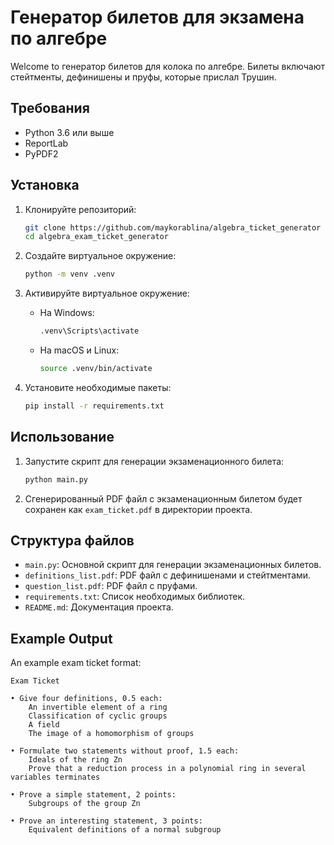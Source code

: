 
# Генератор билетов для экзамена по алгебре

Welcome to генератор билетов для колока по алгебре. Билеты включают стейтменты, дефинишены и пруфы, которые прислал Трушин.

## Требования

- Python 3.6 или выше
- ReportLab
- PyPDF2

## Установка

1. Клонируйте репозиторий:
   ```sh
   git clone https://github.com/maykorablina/algebra_ticket_generator
   cd algebra_exam_ticket_generator
   ```

2. Создайте виртуальное окружение:
   ```sh
   python -m venv .venv
   ```

3. Активируйте виртуальное окружение:
   - На Windows:
     ```sh
     .venv\Scripts\activate
     ```
   - На macOS и Linux:
     ```sh
     source .venv/bin/activate
     ```

4. Установите необходимые пакеты:
   ```sh
   pip install -r requirements.txt
   ```

## Использование

1. Запустите скрипт для генерации экзаменационного билета:
   ```sh
   python main.py
   ```

2. Сгенерированный PDF файл с экзаменационным билетом будет сохранен как `exam_ticket.pdf` в директории проекта.

## Структура файлов

- `main.py`: Основной скрипт для генерации экзаменационных билетов.
- `definitions_list.pdf`: PDF файл с дефинишенами и стейтментами.
- `question_list.pdf`: PDF файл с пруфами.
- `requirements.txt`: Список необходимых библиотек.
- `README.md`: Документация проекта.

## Example Output

An example exam ticket format:

```
Exam Ticket

• Give four definitions, 0.5 each:
    An invertible element of a ring
    Classification of cyclic groups
    A field
    The image of a homomorphism of groups

• Formulate two statements without proof, 1.5 each:
    Ideals of the ring Zn
    Prove that a reduction process in a polynomial ring in several variables terminates

• Prove a simple statement, 2 points:
    Subgroups of the group Zn

• Prove an interesting statement, 3 points:
    Equivalent definitions of a normal subgroup
```